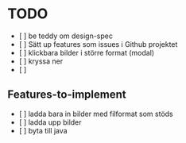 # TODO

-   \[ ] be teddy om design-spec
-   \[ ] Sätt up features som issues i Github projektet
-   \[ ] klickbara bilder i större format (modal)
-   \[ ] kryssa ner
-   \[ ]

## Features-to-implement

-   \[ ] ladda bara in bilder med filformat som stöds
-   \[ ] ladda upp bilder
-   \[ ] byta till java
